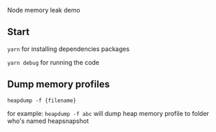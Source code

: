 Node memory leak demo

## Start
```yarn``` for installing dependencies packages

```yarn debug``` for running the code


## Dump memory profiles

```heapdump -f {filename}```

for example:
```heapdump -f abc``` will dump heap memory profile to folder who's named heapsnapshot
